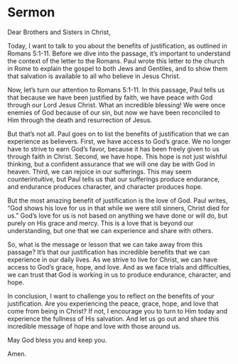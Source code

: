 # Sermon

Dear Brothers and Sisters in Christ,

Today, I want to talk to you about the benefits of justification, as outlined in Romans 5:1-11. Before we dive into the passage, it’s important to understand the context of the letter to the Romans. Paul wrote this letter to the church in Rome to explain the gospel to both Jews and Gentiles, and to show them that salvation is available to all who believe in Jesus Christ.

Now, let’s turn our attention to Romans 5:1-11. In this passage, Paul tells us that because we have been justified by faith, we have peace with God through our Lord Jesus Christ. What an incredible blessing! We were once enemies of God because of our sin, but now we have been reconciled to Him through the death and resurrection of Jesus.

But that’s not all. Paul goes on to list the benefits of justification that we can experience as believers. First, we have access to God’s grace. We no longer have to strive to earn God’s favor, because it has been freely given to us through faith in Christ. Second, we have hope. This hope is not just wishful thinking, but a confident assurance that we will one day be with God in heaven. Third, we can rejoice in our sufferings. This may seem counterintuitive, but Paul tells us that our sufferings produce endurance, and endurance produces character, and character produces hope.

But the most amazing benefit of justification is the love of God. Paul writes, “God shows his love for us in that while we were still sinners, Christ died for us.” God’s love for us is not based on anything we have done or will do, but purely on His grace and mercy. This is a love that is beyond our understanding, but one that we can experience and share with others.

So, what is the message or lesson that we can take away from this passage? It’s that our justification has incredible benefits that we can experience in our daily lives. As we strive to live for Christ, we can have access to God’s grace, hope, and love. And as we face trials and difficulties, we can trust that God is working in us to produce endurance, character, and hope.

In conclusion, I want to challenge you to reflect on the benefits of your justification. Are you experiencing the peace, grace, hope, and love that come from being in Christ? If not, I encourage you to turn to Him today and experience the fullness of His salvation. And let us go out and share this incredible message of hope and love with those around us.

May God bless you and keep you.

Amen.